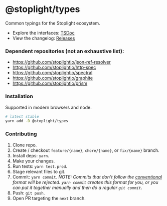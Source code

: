# @stoplight/types

Common typings for the Stoplight ecosystem.

- Explore the interfaces: [TSDoc](https://stoplightio.github.io/types/)
- View the changelog: [Releases](https://github.com/stoplightio/types/releases)

### Dependent repositories (not an exhaustive list):

- https://github.com/stoplightio/json-ref-resolver
- https://github.com/stoplightio/http-spec
- https://github.com/stoplightio/spectral
- https://github.com/stoplightio/graphite
- https://github.com/stoplightio/prism

### Installation

Supported in modern browsers and node.

```bash
# latest stable
yarn add -D @stoplight/types
```

### Contributing

1. Clone repo.
2. Create / checkout `feature/{name}`, `chore/{name}`, or `fix/{name}` branch.
3. Install deps: `yarn`.
4. Make your changes.
5. Run tests: `yarn test.prod`.
6. Stage relevant files to git.
7. Commit: `yarn commit`. _NOTE: Commits that don't follow the [conventional](https://github.com/marionebl/commitlint/tree/master/%40commitlint/config-conventional) format will be rejected. `yarn commit` creates this format for you, or you can put it together manually and then do a regular `git commit`._
8. Push: `git push`.
9. Open PR targeting the `next` branch.
